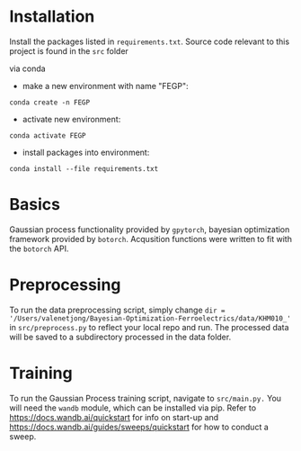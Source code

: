 # Installation
Install the packages listed in `requirements.txt`.  Source code relevant to this project is found in the `src` folder

via conda
* make a new environment with name "FEGP": 
```
conda create -n FEGP
```
* activate new environment: 
```
conda activate FEGP
```
* install packages into environment: 
```
conda install --file requirements.txt
```

# Basics
Gaussian process functionality provided by `gpytorch`, bayesian optimization framework provided by `botorch`.  Acqusition functions were written to fit with the `botorch` API.  

# Preprocessing
To run the data preprocessing script, simply change `dir = '/Users/valenetjong/Bayesian-Optimization-Ferroelectrics/data/KHM010_'` in `src/preprocess.py` to reflect your local repo and run. The processed data will be saved to a subdirectory processed in the data folder. 

# Training
To run the Gaussian Process training script, navigate to `src/main.py.` You will need the `wandb` module, which can be installed via pip. Refer to https://docs.wandb.ai/quickstart for info on start-up and https://docs.wandb.ai/guides/sweeps/quickstart for how to conduct a sweep.   
